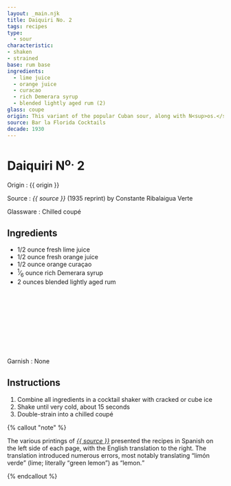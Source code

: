 ```yaml
---
layout: _main.njk
title: Daiquiri No. 2
tags: recipes
type:
  - sour
characteristic:
- shaken
- strained
base: rum base
ingredients:
  - lime juice
  - orange juice
  - curacao
  - rich Demerara syrup
  - blended lightly aged rum (2)
glass: coupe
origin: This variant of the popular Cuban sour, along with N<sup>os.</sup> 1, 3, 4, and 5, was codified by barman Constante Ribalaigua at Havana's Floridita Bar.
source: Bar la Florida Cocktails
decade: 1930
---
```

<!-- markdownlint-disable MD025 -->
# Daiquiri N<sup>o.</sup> 2
<!-- markdownlint-disable MD025 -->

Origin
  : {{ origin }}

Source
  : <cite>{{ source }}</cite> (1935 reprint) by Constante Ribalaigua Verte

Glassware
  : Chilled coupé

## Ingredients

* 1/2 ounce fresh lime juice
* 1/2 ounce fresh orange juice
* 1/2 ounce orange curaçao
* <span class="frac"><sup>1</sup>&frasl;<sub>6</sub></span> ounce rich Demerara syrup
* 2 ounces blended lightly aged rum<icon-l space="1em" class="bigger" label="(2)"><span class="with-icon"><svg class="icon"><use href="/assets/images/icons/circle-2.svg#circle-2"></use></svg></span></icon-l>

Garnish
  : None

## Instructions

1. Combine all ingredients in a cocktail shaker with cracked or cube ice
2. Shake until very cold, about 15 seconds
3. Double-strain into a chilled coupé

<!-- markdownlint-disable MD012 -->
{% callout "note" %}
<!-- markdownlint-enable MD012 -->

The various printings of <cite><a href="https://euvs-vintage-cocktail-books.cld.bz/1935-Bar-la-Florida-Cocktails" target="_blank" rel="external noopener">{{ source }}</a></cite> presented the recipes in Spanish on the left side of each page, with the English translation to the right. The translation introduced numerous errors, most notably translating <q>limón verde</q> (lime; literally <q>green lemon</q>) as <q>lemon.</q>

{% endcallout %}
